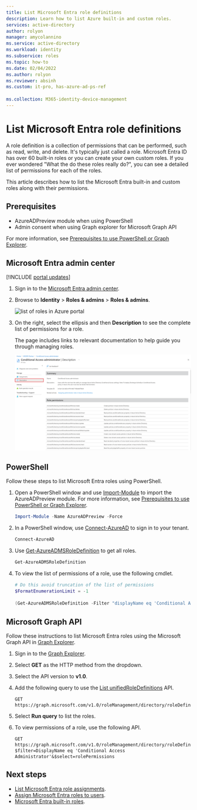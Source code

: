 ```yaml
---
title: List Microsoft Entra role definitions
description: Learn how to list Azure built-in and custom roles.
services: active-directory
author: rolyon
manager: amycolannino
ms.service: active-directory
ms.workload: identity
ms.subservice: roles
ms.topic: how-to
ms.date: 02/04/2022
ms.author: rolyon
ms.reviewer: absinh
ms.custom: it-pro, has-azure-ad-ps-ref

ms.collection: M365-identity-device-management
---
```

# List Microsoft Entra role definitions

A role definition is a collection of permissions that can be performed, such as read, write, and delete. It's typically just called a role. Microsoft Entra ID has over 60 built-in roles or you can create your own custom roles. If you ever wondered "What the do these roles really do?", you can see a detailed list of permissions for each of the roles.

This article describes how to list the Microsoft Entra built-in and custom roles along with their permissions.

## Prerequisites

- AzureADPreview module when using PowerShell
- Admin consent when using Graph explorer for Microsoft Graph API

For more information, see [Prerequisites to use PowerShell or Graph Explorer](prerequisites.md).

## Microsoft Entra admin center

[!INCLUDE [portal updates](~/includes/portal-update.md)]

1. Sign in to the [Microsoft Entra admin center](https://entra.microsoft.com).

1. Browse to **Identity** > **Roles & admins** > **Roles & admins**.

    ![list of roles in Azure portal](./media/role-definitions-list/view-roles-in-azure-entra)

1. On the right, select the ellipsis and then **Description** to see the complete list of permissions for a role.

    The page includes links to relevant documentation to help guide you through managing roles.

    ![Screenshot that shows the "Global Administrator - Description" page.](./media/role-definitions-list/role-description-updated.png)

## PowerShell

Follow these steps to list Microsoft Entra roles using PowerShell.

1. Open a PowerShell window and use [Import-Module](/powershell/module/microsoft.powershell.core/import-module) to import the AzureADPreview module. For more information, see [Prerequisites to use PowerShell or Graph Explorer](prerequisites.md).

    ```powershell
    Import-Module -Name AzureADPreview -Force
    ```

2. In a PowerShell window, use [Connect-AzureAD](/powershell/module/azuread/connect-azuread) to sign in to your tenant.

    ```powershell
    Connect-AzureAD
    ```
3. Use [Get-AzureADMSRoleDefinition](/powershell/module/azuread/get-azureadmsroledefinition) to get all roles.

    ```powershell
    Get-AzureADMSRoleDefinition
    ```

4. To view the list of permissions of a role, use the following cmdlet.
    
    ```powershell
    # Do this avoid truncation of the list of permissions
    $FormatEnumerationLimit = -1
    
    (Get-AzureADMSRoleDefinition -Filter "displayName eq 'Conditional Access Administrator'").RolePermissions | Format-list
    ```

## Microsoft Graph API

Follow these instructions to list Microsoft Entra roles using the Microsoft Graph API in [Graph Explorer](https://aka.ms/ge).

1. Sign in to the [Graph Explorer](https://aka.ms/ge).
2. Select **GET** as the HTTP method from the dropdown. 
3. Select the API version to **v1.0**.
4. Add the following query to use the [List unifiedRoleDefinitions](/graph/api/rbacapplication-list-roledefinitions) API.

   ```http
   GET https://graph.microsoft.com/v1.0/roleManagement/directory/roleDefinitions
   ```

5. Select **Run query** to list the roles.
6. To view permissions of a role, use the following API.

   ```http
   GET https://graph.microsoft.com/v1.0/roleManagement/directory/roleDefinitions?$filter=DisplayName eq 'Conditional Access Administrator'&$select=rolePermissions
   ```

## Next steps

* [List Microsoft Entra role assignments](view-assignments.md).
* [Assign Microsoft Entra roles to users](manage-roles-portal.md).
* [Microsoft Entra built-in roles](permissions-reference.md).
